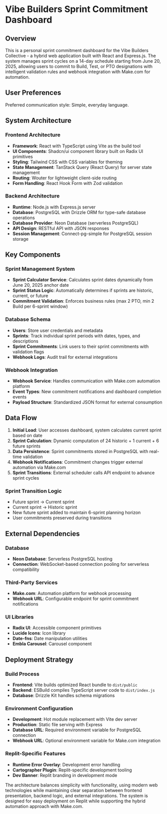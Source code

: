 # Vibe Builders Sprint Commitment Dashboard

## Overview

This is a personal sprint commitment dashboard for the Vibe Builders Collective - a hybrid web application built with React and Express.js. The system manages sprint cycles on a 14-day schedule starting from June 20, 2025, allowing users to commit to Build, Test, or PTO designations with intelligent validation rules and webhook integration with Make.com for automation.

## User Preferences

Preferred communication style: Simple, everyday language.

## System Architecture

### Frontend Architecture
- **Framework**: React with TypeScript using Vite as the build tool
- **UI Components**: Shadcn/ui component library built on Radix UI primitives
- **Styling**: Tailwind CSS with CSS variables for theming
- **State Management**: TanStack Query (React Query) for server state management
- **Routing**: Wouter for lightweight client-side routing
- **Form Handling**: React Hook Form with Zod validation

### Backend Architecture
- **Runtime**: Node.js with Express.js server
- **Database**: PostgreSQL with Drizzle ORM for type-safe database operations
- **Database Provider**: Neon Database (serverless PostgreSQL)
- **API Design**: RESTful API with JSON responses
- **Session Management**: Connect-pg-simple for PostgreSQL session storage

## Key Components

### Sprint Management System
- **Sprint Calculator Service**: Calculates sprint dates dynamically from June 20, 2025 anchor date
- **Sprint Status Logic**: Automatically determines if sprints are historic, current, or future
- **Commitment Validation**: Enforces business rules (max 2 PTO, min 2 Build per 6-sprint window)

### Database Schema
- **Users**: Store user credentials and metadata
- **Sprints**: Track individual sprint periods with dates, types, and descriptions
- **Sprint Commitments**: Link users to their sprint commitments with validation flags
- **Webhook Logs**: Audit trail for external integrations

### Webhook Integration
- **Webhook Service**: Handles communication with Make.com automation platform
- **Event Types**: New commitment notifications and dashboard completion events
- **Payload Structure**: Standardized JSON format for external consumption

## Data Flow

1. **Initial Load**: User accesses dashboard, system calculates current sprint based on date
2. **Sprint Calculation**: Dynamic computation of 24 historic + 1 current + 6 future sprints
3. **Data Persistence**: Sprint commitments stored in PostgreSQL with real-time validation
4. **Webhook Notifications**: Commitment changes trigger external automation via Make.com
5. **Sprint Transitions**: External scheduler calls API endpoint to advance sprint cycles

### Sprint Transition Logic
- Future sprint → Current sprint
- Current sprint → Historic sprint
- New future sprint added to maintain 6-sprint planning horizon
- User commitments preserved during transitions

## External Dependencies

### Database
- **Neon Database**: Serverless PostgreSQL hosting
- **Connection**: WebSocket-based connection pooling for serverless compatibility

### Third-Party Services
- **Make.com**: Automation platform for webhook processing
- **Webhook URL**: Configurable endpoint for sprint commitment notifications

### UI Libraries
- **Radix UI**: Accessible component primitives
- **Lucide Icons**: Icon library
- **Date-fns**: Date manipulation utilities
- **Embla Carousel**: Carousel component

## Deployment Strategy

### Build Process
- **Frontend**: Vite builds optimized React bundle to `dist/public`
- **Backend**: ESBuild compiles TypeScript server code to `dist/index.js`
- **Database**: Drizzle Kit handles schema migrations

### Environment Configuration
- **Development**: Hot module replacement with Vite dev server
- **Production**: Static file serving with Express
- **Database URL**: Required environment variable for PostgreSQL connection
- **Webhook URL**: Optional environment variable for Make.com integration

### Replit-Specific Features
- **Runtime Error Overlay**: Development error handling
- **Cartographer Plugin**: Replit-specific development tooling
- **Dev Banner**: Replit branding in development mode

The architecture balances simplicity with functionality, using modern web technologies while maintaining clear separation between frontend presentation, backend logic, and external integrations. The system is designed for easy deployment on Replit while supporting the hybrid automation approach with Make.com.